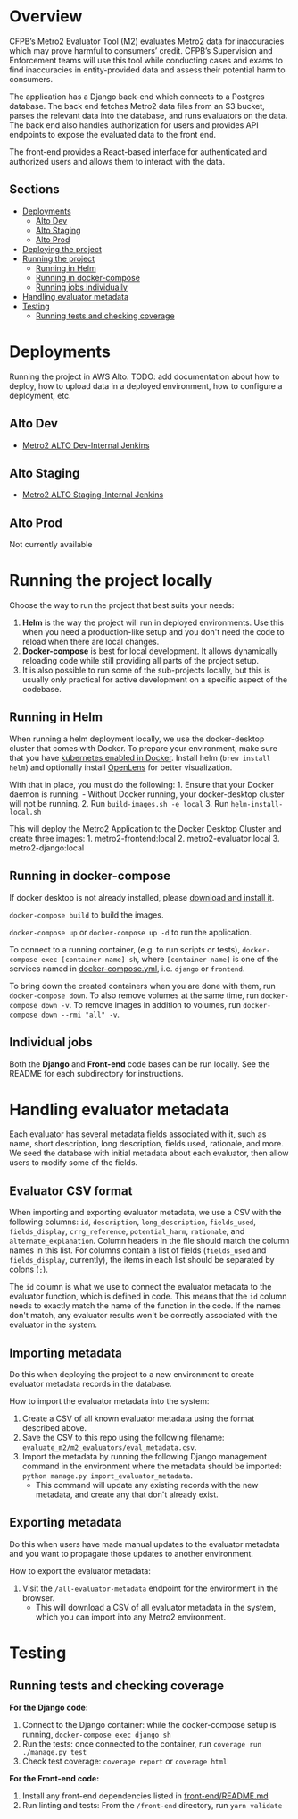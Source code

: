 # Overview

CFPB’s Metro2 Evaluator Tool (M2) evaluates Metro2 data for inaccuracies which may prove harmful to consumers’ credit. CFPB’s Supervision and Enforcement teams will use this tool while conducting cases and exams to find inaccuracies in entity-provided data and assess their potential harm to consumers.

The application has a Django back-end which connects to a Postgres database. The back end fetches Metro2 data files from an S3 bucket, parses the relevant data into the database, and runs evaluators on the data. The back end also handles authorization for users and provides API endpoints to expose the evaluated data to the front end.

The front-end provides a React-based interface for authenticated and authorized users and allows them to interact with the data.

## Sections
- [Deployments](#deployments)
    - [Alto Dev](#alto-dev)
    - [Alto Staging](#alto-staging)
    - [Alto Prod](#alto-prod)
- [Deploying the project](#deploying)
- [Running the project](#running-the-project)
    - [Running in Helm](#running-in-helm)
    - [Running in docker-compose](#running-in-docker-compose)
    - [Running jobs individually](#individual-jobs)
- [Handling evaluator metadata](#handling-evaluator-metadata)
- [Testing](#testing)
  - [Running tests and checking coverage](#running-tests-and-checking-coverage)


# Deployments

Running the project in AWS Alto.
TODO: add documentation about how to deploy, how to upload data in a deployed environment, how to configure a deployment, etc.

## Alto Dev

- [Metro2 ALTO Dev-Internal Jenkins](https://INTERNAL)

## Alto Staging

- [Metro2 ALTO Staging-Internal Jenkins](https://INTERNAL)

## Alto Prod

Not currently available

# Running the project locally

Choose the way to run the project that best suits your needs:
1. **Helm** is the way the project will run in deployed environments. Use this when you need a production-like setup and you don't need the code to reload when there are local changes.
2. **Docker-compose** is best for local development. It allows dynamically reloading code while still providing all parts of the project setup.
3. It is also possible to run some of the sub-projects locally, but this is usually only practical for active development on a specific aspect of the codebase.

## Running in Helm

When running a helm deployment locally, we use the docker-desktop cluster that comes with Docker.
To prepare your environment, make sure that you have [kubernetes enabled in Docker](https://docs.docker.com/desktop/kubernetes/).
Install helm (`brew install helm`) and optionally install [OpenLens](https://github.com/MuhammedKalkan/OpenLens) for better visualization.

With that in place, you must do the following:
    1. Ensure that your Docker daemon is running.
        - Without Docker running, your docker-desktop cluster will not be running.
    2. Run `build-images.sh -e local`
    3. Run `helm-install-local.sh`

This will deploy the Metro2 Application to the Docker Desktop Cluster and create three images:
    1. metro2-frontend:local
    2. metro2-evaluator:local
    3. metro2-django:local

## Running in docker-compose

If docker desktop is not already installed, please [download and install it](https://www.docker.com/products/docker-desktop/).

`docker-compose build` to build the images.

`docker-compose up` or `docker-compose up -d` to run the application.

To connect to a running container, (e.g. to run scripts or tests), `docker-compose exec [container-name] sh`, where `[container-name]` is one of the services named in [docker-compose.yml](/docker-compose.yml), i.e. `django` or `frontend`.

To bring down the created containers when you are done with them, run `docker-compose down`. To also remove volumes at the same time, run `docker-compose down -v`. To remove images in addition to volumes, run `docker-compose down --rmi "all" -v`.


## Individual jobs

Both the **Django** and **Front-end** code bases can be run locally. See the README for each subdirectory for instructions.

# Handling evaluator metadata

Each evaluator has several metadata fields associated with it, such as name, short description, long description, fields used, rationale, and more.
We seed the database with initial metadata about each evaluator, then allow users to modify some of the fields.

## Evaluator CSV format
When importing and exporting evaluator metadata, we use a CSV with the following columns:
`id`, `description`, `long_description`, `fields_used`, `fields_display`, `crrg_reference`, `potential_harm`, `rationale`, and `alternate_explanation`.
Column headers in the file should match the column names in this list.
For columns contain a list of fields (`fields_used` and `fields_display`, currently), the items in each list should be separated by colons (`;`).

The `id` column is what we use to connect the evaluator metadata to the evaluator function, which is defined in code.
This means that the `id` column needs to exactly match the name of the function in the code.
If the names don't match, any evaluator results won't be correctly associated with the evaluator in the system.

## Importing metadata
Do this when deploying the project to a new environment to create evaluator metadata records in the database.

How to import the evaluator metadata into the system:
1. Create a CSV of all known evaluator metadata using the format described above.
2. Save the CSV to this repo using the following filename: `evaluate_m2/m2_evaluators/eval_metadata.csv`.
3. Import the metadata by running the following Django management command in the environment where the metadata should be imported: `python manage.py import_evaluator_metadata`.
    - This command will update any existing records with the new metadata, and create any that don't already exist.

## Exporting metadata
Do this when users have made manual updates to the evaluator metadata and you want to propagate those updates to another environment.

How to export the evaluator metadata:
1. Visit the `/all-evaluator-metadata` endpoint for the environment in the browser.
    - This will download a CSV of all evaluator metadata in the system, which you can import into any Metro2 environment.


# Testing

## Running tests and checking coverage

**For the Django code:**

1. Connect to the Django container: while the docker-compose setup is running, `docker-compose exec django sh`
2. Run the tests: once connected to the container, run `coverage run ./manage.py test`
2. Check test coverage: `coverage report` or `coverage html`

**For the Front-end code:**

1. Install any front-end dependencies listed in [front-end/README.md](/front-end/README.md)
2. Run linting and tests: From the `/front-end` directory, run `yarn validate`
